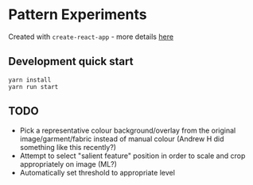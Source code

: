 # Pattern Experiments

Created with `create-react-app` - more details [here](./README_CREATE_REACT_APP)

## Development quick start

```
yarn install
yarn run start
```

## TODO

- Pick a representative colour background/overlay from the original image/garment/fabric instead of manual colour (Andrew H did something like this recently?)
- Attempt to select "salient feature" position in order to scale and crop appropriately on image (ML?)
- Automatically set threshold to appropriate level
